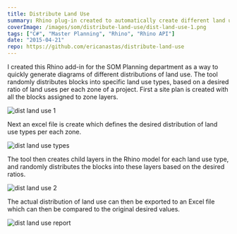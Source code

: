 ```yaml
---
title: Distribute Land Use
summary: Rhino plug-in created to automatically create different land use distribution options.
coverImage: /images/som/distribute-land-use/dist-land-use-1.png
tags: ["C#", "Master Planning", "Rhino", "Rhino API"]
date: "2015-04-21"
repo: https://github.com/ericanastas/distribute-land-use
---
```


I created this Rhino add-in for the SOM Planning department as a way to quickly generate diagrams of different distributions of land use. The tool randomly distributes blocks into specific land use types, based on a desired ratio of land uses per each zone of a project. First a site plan is created with all the blocks assigned to zone layers.

![dist land use 1](/images/som/distribute-land-use/dist-land-use-1.png)

Next an excel file is create which defines the desired distribution of land use types per each zone.

![dist land use types](/images/som/distribute-land-use//dist-land-use-types.png)

The tool then creates child layers in the Rhino model for each land use type, and randomly distributes the blocks into these layers based on the desired ratios.

![dist land use 2](/images/som/distribute-land-use/dist-land-use-2.png)

The actual distribution of land use can then be exported to an Excel file which can then be compared to the original desired values.

![dist land use report](/images/som/distribute-land-use/dist-land-use-report.png)
